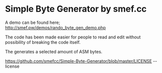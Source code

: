 # Simple Byte Generator by smef.cc

A demo can be found here; http://smef.pw/demos/rando_byte_gen_demo.php

The code has been made easier for people to read and edit without possibility of breaking the code itself.

The generates a selected amount of ASM bytes.

https://github.com/smefcc/Simple-Byte-Generator/blob/master/LICENSE -- license

